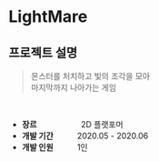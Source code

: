 # LightMare

## 프로젝트 설명
> 몬스터를 처치하고 빛의 조각을 모아  <br>
> 마지막까지 나아가는 게임

<br>

* **장르**       2D 플랫포머<br>
* **개발 기간**   2020.05 - 2020.06<br>
* **개발 인원**   1인<br>
